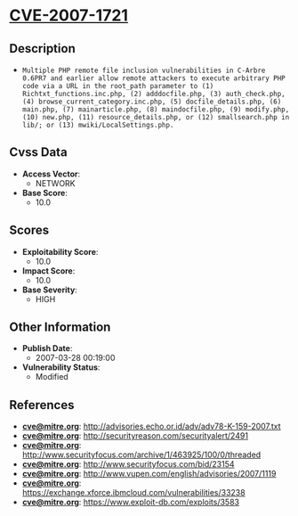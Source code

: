 
# [CVE-2007-1721](http://advisories.echo.or.id/adv/adv78-K-159-2007.txt)

## Description

- `Multiple PHP remote file inclusion vulnerabilities in C-Arbre 0.6PR7 and earlier allow remote attackers to execute arbitrary PHP code via a URL in the root_path parameter to (1) Richtxt_functions.inc.php, (2) adddocfile.php, (3) auth_check.php, (4) browse_current_category.inc.php, (5) docfile_details.php, (6) main.php, (7) mainarticle.php, (8) maindocfile.php, (9) modify.php, (10) new.php, (11) resource_details.php, or (12) smallsearch.php in lib/; or (13) mwiki/LocalSettings.php.`

## Cvss Data

- **Access Vector**:
  - NETWORK
- **Base Score**:
  - 10.0

## Scores

- **Exploitability Score**:
  - 10.0
- **Impact Score**:
  - 10.0
- **Base Severity**:
  - HIGH

## Other Information

- **Publish Date**:
  - 2007-03-28 00:19:00
- **Vulnerability Status**:
  - Modified

## References

- **cve@mitre.org**: http://advisories.echo.or.id/adv/adv78-K-159-2007.txt
- **cve@mitre.org**: http://securityreason.com/securityalert/2491
- **cve@mitre.org**: http://www.securityfocus.com/archive/1/463925/100/0/threaded
- **cve@mitre.org**: http://www.securityfocus.com/bid/23154
- **cve@mitre.org**: http://www.vupen.com/english/advisories/2007/1119
- **cve@mitre.org**: https://exchange.xforce.ibmcloud.com/vulnerabilities/33238
- **cve@mitre.org**: https://www.exploit-db.com/exploits/3583

